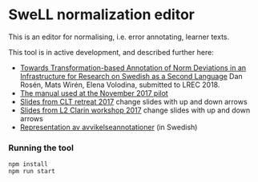 # SweLL normalization editor

This is an editor for normalising, i.e. error annotating, learner texts.

This tool is in active development, and described further here:

* [Towards Transformation-based Annotation of Norm Deviations in an Infrastructure for Research on Swedish as a Second Language](http://demo.spraakdata.gu.se/dan/swell-editor/swell-lrec2018.pdf) Dan Rosén, Mats Wirén, Elena Volodina, submitted to LREC 2018.
* [The manual used at the November 2017 pilot](https://spraakbanken.gu.se/sparv/swell/manual.html)
* [Slides from CLT retreat 2017](http://demo.spraakdata.gu.se/dan/swell-clt-2017) change slides with up and down arrows
* [Slides from L2 Clarin workshop 2017](http://demo.spraakdata.gu.se/dan/swell-clarin-2017) change slides with up and down arrows
* [Representation av avvikelseannotationer](http://demo.spraakdata.gu.se/dan/representation/) (in Swedish)

### Running the tool

```
npm install
npm run start
```
